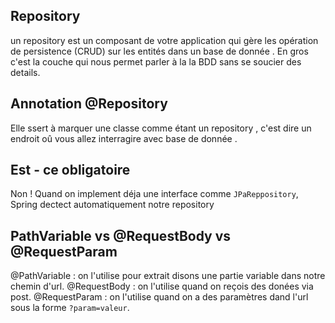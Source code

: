 ## Repository

 un repository est un composant de votre application qui gère les opération de persistence (CRUD) sur les entités dans un base de donnée . En gros c'est la couche qui nous permet parler à la la BDD sans se soucier des details.


 ## Annotation @Repository

 Elle ssert à marquer une classe comme étant un repository , c'est dire un endroit oû vous allez interragire avec base de donnée .

 ## Est - ce obligatoire 

 Non ! Quand on implement déja une interface comme ``JPaReppository``, Spring dectect automatiquement notre repository

## PathVariable vs @RequestBody vs @RequestParam

@PathVariable : on l'utilise pour extrait disons une partie variable dans notre chemin d'url.
@RequestBody  : on l'utilise quand on reçois des donées via post.
@RequestParam : on l'utilise quand on a des paramètres dand l'url sous la forme `?param=valeur`.